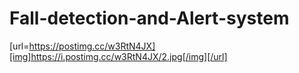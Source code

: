 # Fall-detection-and-Alert-system
[url=https://postimg.cc/w3RtN4JX][img]https://i.postimg.cc/w3RtN4JX/2.jpg[/img][/url]
